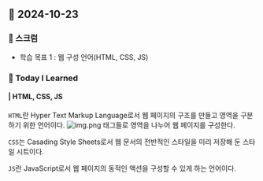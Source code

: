 ## 📆 2024-10-23

### 🔔 스크럼

- 학습 목표 1 : 웹 구성 언어(HTML, CSS, JS)
  <br/>

### 🚀 Today I Learned

#### | HTML, CSS, JS
`HTML`란 Hyper Text Markup Language로서 웹 페이지의 구조를 만들고 영역을 구분하기 위한 언어이다.
![img.png](sando-til/october/img/html.png)
태그들로 영역을 나누어 웹 페이지를 구성한다.

`CSS`는 Casading Style Sheets로서 웹 문서의 전반적인 스타일을 미리 저장해 둔 스타일 시트이다. 

`JS`란 JavaScript로서 웹 페이지의 동적인 액션을 구성할 수 있게 하는 언어이다. 
